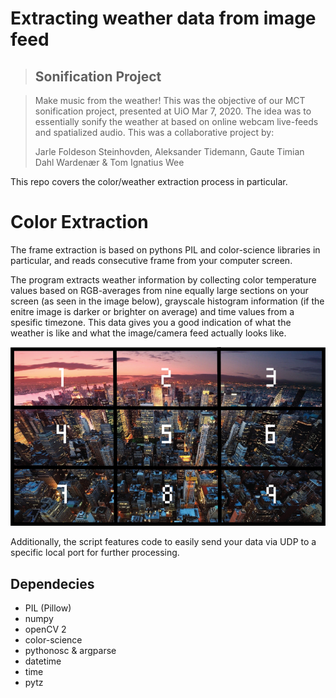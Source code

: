 # Extracting weather data from image feed

> ## Sonification Project

> Make music from the weather! This was the objective of our MCT sonification project, presented at UiO Mar 7, 2020. The idea was to essentially sonify the weather at based on online webcam live-feeds and spatialized audio. This was a collaborative project by:
> 
> Jarle Foldeson Steinhovden, Aleksander Tidemann, Gaute Timian Dahl Wardenær & Tom Ignatius Wee  


This repo covers the color/weather extraction process in particular.

# Color Extraction

The frame extraction is based on pythons PIL and color-science libraries in particular, and reads consecutive frame from your computer screen. 

The program extracts weather information by collecting color temperature values based on RGB-averages from nine equally large sections on your screen (as seen in the image below), grayscale histogram information (if the enitre image is darker or brighter on average) and time values from a spesific timezone. This data gives you a good indication of what the weather is like and what the image/camera feed actually looks like.

![one city](img/onecity.png)

Additionally, the script features code to easily send your data via UDP to a specific local port for further processing. 

## Dependecies

- PIL (Pillow)
- numpy
- openCV 2
- color-science
- pythonosc & argparse
- datetime
- time
- pytz


